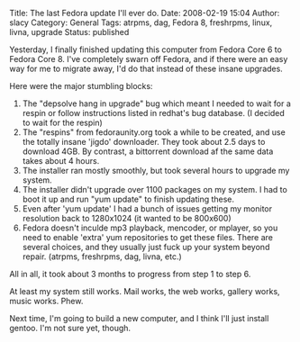 Title: The last Fedora update I'll ever do.
Date: 2008-02-19 15:04
Author: slacy
Category: General
Tags: atrpms, dag, Fedora 8, freshrpms, linux, livna, upgrade
Status: published

Yesterday, I finally finished updating this computer from Fedora Core 6
to Fedora Core 8. I've completely swarn off Fedora, and if there were an
easy way for me to migrate away, I'd do that instead of these insane
upgrades.

Here were the major stumbling blocks:  
1. The "depsolve hang in upgrade" bug which meant I needed to wait for a
respin or follow instructions listed in redhat's bug database. (I
decided to wait for the respin)  
2. The "respins" from fedoraunity.org took a while to be created, and
use the totally insane 'jigdo' downloader. They took about 2.5 days to
download 4GB. By contrast, a bittorrent download af the same data takes
about 4 hours.  
3. The installer ran mostly smoothly, but took several hours to upgrade
my system.  
4. The installer didn't upgrade over 1100 packages on my system. I had
to boot it up and run "yum update" to finish updating these.  
5. Even after 'yum update' I had a bunch of issues getting my monitor
resolution back to 1280x1024 (it wanted to be 800x600)  
6. Fedora doesn't inculde mp3 playback, mencoder, or mplayer, so you
need to enable 'extra' yum repositories to get these files. There are
several choices, and they usually just fuck up your system beyond
repair. (atrpms, freshrpms, dag, livna, etc.)

All in all, it took about 3 months to progress from step 1 to step 6.

At least my system still works. Mail works, the web works, gallery
works, music works. Phew.

Next time, I'm going to build a new computer, and I think I'll just
install gentoo. I'm not sure yet, though.
